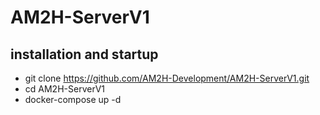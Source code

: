 # AM2H-ServerV1

## installation and startup
* git clone https://github.com/AM2H-Development/AM2H-ServerV1.git
* cd AM2H-ServerV1
* docker-compose up -d
